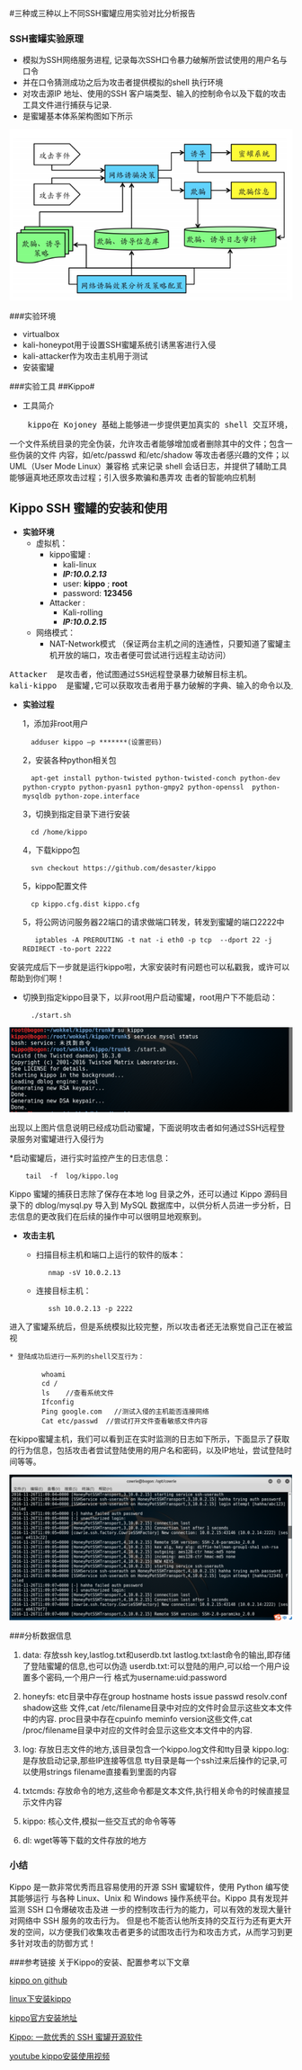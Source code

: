 #三种或三种以上不同SSH蜜罐应用实验对比分析报告

### SSH蜜罐实验原理
-  模拟为SSH网络服务进程, 记录每次SSH口令暴力破解所尝试使用的用户名与口令
-   并在口令猜测成功之后为攻击者提供模拟的shell 执行环境
-   对攻击源IP 地址、使用的SSH 客户端类型、输入的控制命令以及下载的攻击工具文件进行捕获与记录.
-   是蜜罐基本体系架构图如下所示

![](结构体系.png)

###实验环境
- virtualbox
- kali-honeypot用于设置SSH蜜罐系统引诱黑客进行入侵
- kali-attacker作为攻击主机用于测试
- 安装蜜罐

###实验工具
##Kippo#
- 工具简介

    <pre> kippo在 Kojoney 基础上能够进一步提供更加真实的 shell 交互环境，比如支持对
一个文件系统目录的完全伪装，允许攻击者能够增加或者删除其中的文件；包含一些伪装的文件
内容，如/etc/passwd 和/etc/shadow 等攻击者感兴趣的文件；以 UML（User Mode Linux）兼容格
式来记录 shell 会话日志，并提供了辅助工具能够逼真地还原攻击过程；引入很多欺骗和愚弄攻
击者的智能响应机制</pre>
## Kippo SSH 蜜罐的安装和使用


* **实验环境**
	* 虚拟机：
		* kippo蜜罐 : 
			* kali-linux 
			*  ***IP:10.0.2.13***
			*  user: **kippo** ; **root**
			*  password: **123456**
		* Attacker : 
			* Kali-rolling 
			*  ***IP:10.0.2.15***
	* 网络模式：
		* NAT-Network模式 （保证两台主机之间的连通性，只要知道了蜜罐主机开放的端口，攻击者便可尝试进行远程主动访问）

<pre>
Attacker  是攻击者，他试图通过SSH远程登录暴力破解目标主机。
kali-kippo  是蜜罐,它可以获取攻击者用于暴力破解的字典、输入的命令以及上传或下载的恶意文件。攻击者在上传恶意文件后，执行恶意文件的操作均会失败，所以对蜜罐本身来说比较安全。</pre>

* **实验过程**

    1，添加非root用户
   
        adduser kippo –p *******(设置密码)

    2，安装各种python相关包
   
        apt-get install python-twisted python-twisted-conch python-dev python-crypto python-pyasn1 python-gmpy2 python-openssl  python-mysqldb python-zope.interface
    3，切换到指定目录下进行安装
   
        cd /home/kippo
    4，下载kippo包

   
        svn checkout https://github.com/desaster/kippo
    5，kippo配置文件

   
        cp kippo.cfg.dist kippo.cfg
    5，将公网访问服务器22端口的请求做端口转发，转发到蜜罐的端口2222中

   
         iptables -A PREROUTING -t nat -i eth0 -p tcp  --dport 22 -j REDIRECT -to-port 2222

安装完成后下一步就是运行kippo啦，大家安装时有问题也可以私戳我，或许可以帮助到你们啊！

* 切换到指定kippo目录下，以非root用户启动蜜罐，root用户下不能启动：
		
        ./start.sh
![](startkippo.png)

出现以上图片信息说明已经成功启动蜜罐，下面说明攻击者如何通过SSH远程登录服务对蜜罐进行入侵行为

*启动蜜罐后，进行实时监控产生的日志信息：
		
        tail  -f  log/kippo.log

Kippo 蜜罐的捕获日志除了保存在本地 log 目录之外，还可以通过 Kippo 源码目录下的
dblog/mysql.py 导入到 MySQL 数据库中，以供分析人员进一步分析，日志信息的更改我们在后续的操作中可以很明显地观察到。

* **攻击主机**
	* 扫描目标主机和端口上运行的软件的版本：
		
             nmap -sV 10.0.2.13
	* 连接目标主机：
               
             ssh 10.0.2.13 -p 2222

进入了蜜罐系统后，但是系统模拟比较完整，所以攻击者还无法察觉自己正在被监视

	* 登陆成功后进行一系列的shell交互行为：
               
            whoami
            cd /
            ls    //查看系统文件
            Ifconfig
            Ping google.com   //测试入侵的主机能否连接网络
            Cat etc/passwd  //尝试打开文件查看敏感文件内容


在kippo蜜罐主机，我们可以看到正在实时监测的日志如下所示，下面显示了获取的行为信息，包括攻击者尝试登陆使用的用户名和密码，以及IP地址，尝试登陆时间等等。

![](log2.png)



###分析数据信息
1. data: 存放ssh key,lastlog.txt和userdb.txt lastlog.txt:last命令的输出,即存储了登陆蜜罐的信息,也可以伪造 userdb.txt:可以登陆的用户,可以给一个用户设置多个密码,一个用户一行 格式为username:uid:password

2. honeyfs: etc目录中存在group hostname hosts issue passwd resolv.conf shadow这些 文件,cat /etc/filename目录中对应的文件时会显示这些文本文件中的内容. proc目录中存在cpuinfo meminfo version这些文件,cat /proc/filename目录中对应的文件时会显示这些文本文件中的内容.

3. log: 存放日志文件的地方,该目录包含一个kippo.log文件和tty目录 kippo.log:是存放启动记录,那些IP连接等信息 tty目录是每一个ssh过来后操作的记录,可以使用strings filename直接看到里面的内容

4. txtcmds: 存放命令的地方,这些命令都是文本文件,执行相关命令的时候直接显示文件内容

5. kippo: 核心文件,模拟一些交互式的命令等等

6. dl: wget等等下载的文件存放的地方

### 小结

 Kippo 是一款非常优秀而且容易使用的开源 SSH 蜜罐软件，使用 Python 编写使其能够运行
与各种 Linux、Unix 和 Windows 操作系统平台。Kippo 具有发现并监测 SSH 口令爆破攻击及进
一步的控制攻击行为的能力，可以有效的发现大量针对网络中 SSH 服务的攻击行为。
但是也不能否认他所支持的交互行为还有更大开发的空间，以方便我们收集攻击者更多的试图攻击行为和攻击方式，从而学习到更多针对攻击的防御方式！

###参考链接
关于Kippo的安装、配置参考以下文章

[kippo on github](http://code.google.com/p/kippo/)


[linux下安装kippo](http://297020555.blog.51cto.com/1396304/553382/)


[kippo官方安装地址](https://github.com/desaster/kippo)

[Kippo: 一款优秀的 SSH 蜜罐开源软件](http://netsec.ccert.edu.cn/zhugejw/files/2011/09/Kippo-%E4%BB%8B%E7%BB%8D.pdf)

[youtube kippo安装使用视频](https://www.youtube.com/watch?v=OyBiIjrVXgk)


